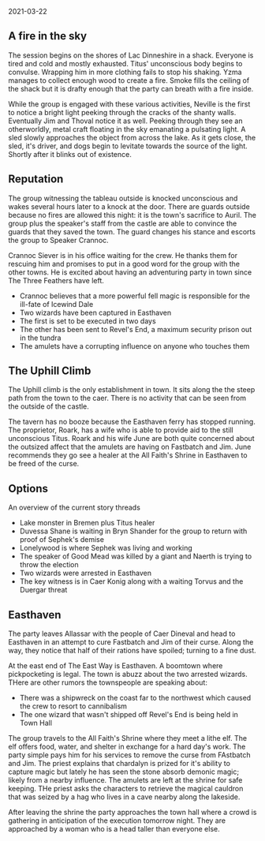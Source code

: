 2021-03-22

## A fire in the sky

The session begins on the shores of Lac Dinneshire in a shack. Everyone is tired and cold and mostly exhausted. Titus' unconscious body begins to convulse. Wrapping him in more clothing fails to stop his shaking. Yzma manages to collect enough wood to create a fire. Smoke fills the ceiling of the shack but it is drafty enough that the party can breath with a fire inside.

While the group is engaged with these various activities, Neville is the first to notice a bright light peeking through the cracks of the shanty walls. Eventually Jim and Thoval notice it as well. Peeking through they see an otherworldly, metal craft floating in the sky emanating a pulsating light. A sled slowly approaches the object from across the lake. As it gets close, the sled, it's driver, and dogs begin to levitate towards the source of the light. Shortly after it blinks out of existence.

## Reputation

The group witnessing the tableau outside is knocked unconscious and wakes several hours later to a knock at the door. There are guards outside because no fires are allowed this night: it is the town's sacrifice to Auril. The group plus the speaker's staff from the castle are able to convince the guards that they saved the town. The guard changes his stance and escorts the group to Speaker Crannoc.

Crannoc Siever is in his office waiting for the crew. He thanks them for rescuing him and promises to put in a good word for the group with the other towns. He is excited about having an adventuring party in town since The Three Feathers have left.

- Crannoc believes that a more powerful fell magic is responsible for the ill-fate of Icewind Dale
- Two wizards have been captured in Easthaven
- The first is set to be executed in two days
- The other has been sent to Revel's End, a maximum security prison out in the tundra
- The amulets have a corrupting influence on anyone who touches them

## The Uphill Climb

The Uphill climb is the only establishment in town. It sits along the the steep path from the town to the caer. There is no activity that can be seen from the outside of the castle.

The tavern has no booze because the Easthaven ferry has stopped running. The proprietor, Roark, has a wife who is able to provide aid to the still unconscious Titus. Roark and his wife June are both quite concerned about the outsized affect that the amulets are having on Fastbatch and Jim. June recommends they go see a healer at the All Faith's Shrine in Easthaven to be freed of the curse.

## Options

An overview of the current story threads

- Lake monster in Bremen plus Titus healer
- Duvessa Shane is waiting in Bryn Shander for the group to return with proof of Sephek's demise
- Lonelywood is where Sephek was living and working
- The speaker of Good Mead was killed by a giant and Naerth is trying to throw the election
- Two wizards were arrested in Easthaven
- The key witness is in Caer Konig along with a waiting Torvus and the Duergar threat

## Easthaven

The party leaves Allassar with the people of Caer Dineval and head to Easthaven in an attempt to cure Fastbatch and Jim of their curse. Along the way, they notice that half of their rations have spoiled; turning to a fine dust.

At the east end of The East Way is Easthaven. A boomtown where pickpocketing is legal. The town is abuzz about the two arrested wizards. THere are other rumors the townspeople are speaking about:

- There was a shipwreck on the coast far to the northwest which caused the crew to resort to cannibalism
- The one wizard that wasn't shipped off Revel's End is being held in Town Hall

The group travels to the All Faith's Shrine where they meet a lithe elf. The elf offers food, water, and shelter in exchange for a hard day's work. The party simple pays him for his services to remove the curse from FAstbatch and Jim. The priest explains that chardalyn is prized for it's ability to capture magic but lately he has seen the stone absorb demonic magic; likely from a nearby influence. The amulets are left at the shrine for safe keeping. THe priest asks the characters to retrieve the magical cauldron that was seized by a hag who lives in a cave nearby along the lakeside.

After leaving the shrine the party approaches the town hall where a crowd is gathering in anticipation of the execution tomorrow night. They are approached by a woman who is a head taller than everyone else.
